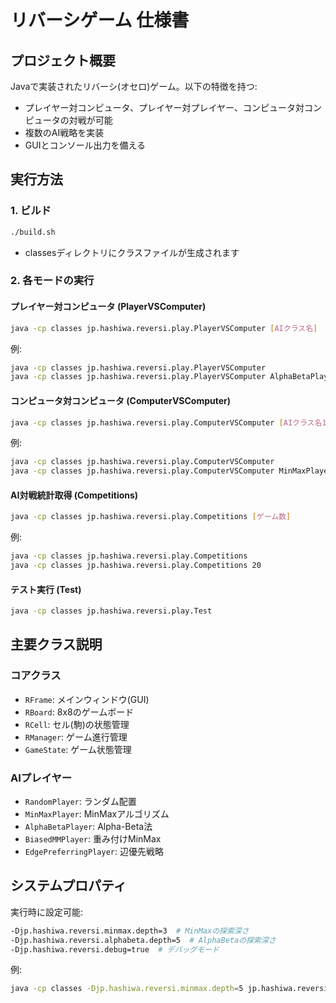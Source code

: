 # リバーシゲーム 仕様書

## プロジェクト概要
Javaで実装されたリバーシ(オセロ)ゲーム。以下の特徴を持つ:
- プレイヤー対コンピュータ、プレイヤー対プレイヤー、コンピュータ対コンピュータの対戦が可能
- 複数のAI戦略を実装
- GUIとコンソール出力を備える

## 実行方法

### 1. ビルド
```bash
./build.sh
```
- classesディレクトリにクラスファイルが生成されます

### 2. 各モードの実行

#### プレイヤー対コンピュータ (PlayerVSComputer)
```bash
java -cp classes jp.hashiwa.reversi.play.PlayerVSComputer [AIクラス名]
```
例:
```bash
java -cp classes jp.hashiwa.reversi.play.PlayerVSComputer
java -cp classes jp.hashiwa.reversi.play.PlayerVSComputer AlphaBetaPlayer
```

#### コンピュータ対コンピュータ (ComputerVSComputer)
```bash
java -cp classes jp.hashiwa.reversi.play.ComputerVSComputer [AIクラス名1] [AIクラス名2]
```
例:
```bash
java -cp classes jp.hashiwa.reversi.play.ComputerVSComputer
java -cp classes jp.hashiwa.reversi.play.ComputerVSComputer MinMaxPlayer RandomPlayer
```

#### AI対戦統計取得 (Competitions)
```bash
java -cp classes jp.hashiwa.reversi.play.Competitions [ゲーム数]
```
例:
```bash
java -cp classes jp.hashiwa.reversi.play.Competitions
java -cp classes jp.hashiwa.reversi.play.Competitions 20
```

#### テスト実行 (Test)
```bash
java -cp classes jp.hashiwa.reversi.play.Test
```

## 主要クラス説明

### コアクラス
- `RFrame`: メインウィンドウ(GUI)
- `RBoard`: 8x8のゲームボード
- `RCell`: セル(駒)の状態管理
- `RManager`: ゲーム進行管理
- `GameState`: ゲーム状態管理

### AIプレイヤー
- `RandomPlayer`: ランダム配置
- `MinMaxPlayer`: MinMaxアルゴリズム
- `AlphaBetaPlayer`: Alpha-Beta法
- `BiasedMMPlayer`: 重み付けMinMax
- `EdgePreferringPlayer`: 辺優先戦略

## システムプロパティ

実行時に設定可能:
```bash
-Djp.hashiwa.reversi.minmax.depth=3  # MinMaxの探索深さ
-Djp.hashiwa.reversi.alphabeta.depth=5  # AlphaBetaの探索深さ
-Djp.hashiwa.reversi.debug=true  # デバッグモード
```

例:
```bash
java -cp classes -Djp.hashiwa.reversi.minmax.depth=5 jp.hashiwa.reversi.play.PlayerVSComputer MinMaxPlayer
